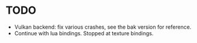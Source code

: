 # TODO
* Vulkan backend: fix various crashes, see the bak version for reference.
* Continue with lua bindings. Stopped at texture bindings.
